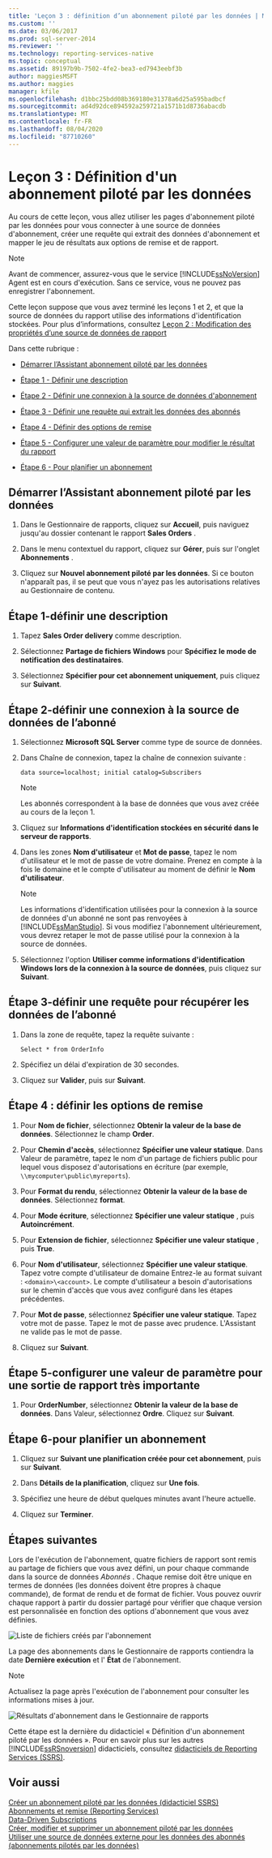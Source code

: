 ```yaml
---
title: 'Leçon 3 : définition d’un abonnement piloté par les données | Microsoft Docs'
ms.custom: ''
ms.date: 03/06/2017
ms.prod: sql-server-2014
ms.reviewer: ''
ms.technology: reporting-services-native
ms.topic: conceptual
ms.assetid: 89197b9b-7502-4fe2-bea3-ed7943eebf3b
author: maggiesMSFT
ms.author: maggies
manager: kfile
ms.openlocfilehash: d1bbc25bdd08b369180e31378a6d25a595badbcf
ms.sourcegitcommit: ad4d92dce894592a259721a1571b1d8736abacdb
ms.translationtype: MT
ms.contentlocale: fr-FR
ms.lasthandoff: 08/04/2020
ms.locfileid: "87710260"
---
```

# <a name="lesson-3-defining-a-data-driven-subscription"></a>Leçon 3 : Définition d'un abonnement piloté par les données
  Au cours de cette leçon, vous allez utiliser les pages d'abonnement piloté par les données pour vous connecter à une source de données d'abonnement, créer une requête qui extrait des données d'abonnement et mapper le jeu de résultats aux options de remise et de rapport.  
  
> [!NOTE]  
>  Avant de commencer, assurez-vous que le service [!INCLUDE[ssNoVersion](../includes/ssnoversion-md.md)] Agent est en cours d'exécution. Sans ce service, vous ne pouvez pas enregistrer l'abonnement.  
  
 Cette leçon suppose que vous avez terminé les leçons 1 et 2, et que la source de données du rapport utilise des informations d'identification stockées.  Pour plus d’informations, consultez [Leçon 2 : Modification des propriétés d’une source de données de rapport](../reporting-services/lesson-2-modifying-the-report-data-source-properties.md)  
  
 Dans cette rubrique :  
  
-   [Démarrer l’Assistant abonnement piloté par les données](#bkmk_startwizard)  
  
-   [Étape 1 - Définir une description](#bkmk_definesubscription)  
  
-   [Étape 2 - Définir une connexion à la source de données d'abonnement](#bkmk_defineconnectiontosubscriber)  
  
-   [Étape 3 - Définir une requête qui extrait les données des abonnés](#bkmk_definequery)  
  
-   [Étape 4 - Définir des options de remise](#bkmk_set_deliveryoptions)  
  
-   [Étape 5 - Configurer une valeur de paramètre pour modifier le résultat du rapport](#bkmk_configure_parameter)  
  
-   [Étape 6 - Pour planifier un abonnement](#bkmk_schedule_subscription)  
  
##  <a name="start-the-data-driven-subscription-wizard"></a><a name="bkmk_startwizard"></a>Démarrer l’Assistant abonnement piloté par les données  
  
1.  Dans le Gestionnaire de rapports, cliquez sur **Accueil**, puis naviguez jusqu'au dossier contenant le rapport **Sales Orders** .  
  
2.  Dans le menu contextuel du rapport, cliquez sur **Gérer**, puis sur l'onglet **Abonnements** .  
  
3.  Cliquez sur **Nouvel abonnement piloté par les données**. Si ce bouton n'apparaît pas, il se peut que vous n'ayez pas les autorisations relatives au Gestionnaire de contenu.  
  
##  <a name="step-1---define-a-description"></a><a name="bkmk_definesubscription"></a>Étape 1-définir une description  
  
1.  Tapez **Sales Order delivery** comme description.  
  
2.  Sélectionnez **Partage de fichiers Windows** pour **Spécifiez le mode de notification des destinataires**.  
  
3.  Sélectionnez **Spécifier pour cet abonnement uniquement**, puis cliquez sur **Suivant**.  
  
##  <a name="step-2---define-a-connection-to-the-subscriber-data-source"></a><a name="bkmk_defineconnectiontosubscriber"></a>Étape 2-définir une connexion à la source de données de l’abonné  
  
1.  Sélectionnez **Microsoft SQL Server** comme type de source de données.  
  
2.  Dans Chaîne de connexion, tapez la chaîne de connexion suivante :  
  
    ```  
    data source=localhost; initial catalog=Subscribers  
    ```  
  
    > [!NOTE]  
    >  Les abonnés correspondent à la base de données que vous avez créée au cours de la leçon 1.  
  
3.  Cliquez sur **Informations d'identification stockées en sécurité dans le serveur de rapports**.  
  
4.  Dans les zones **Nom d'utilisateur** et **Mot de passe**, tapez le nom d'utilisateur et le mot de passe de votre domaine. Prenez en compte à la fois le domaine et le compte d'utilisateur au moment de définir le **Nom d'utilisateur**.  
  
    > [!NOTE]  
    >  Les informations d'identification utilisées pour la connexion à la source de données d'un abonné ne sont pas renvoyées à [!INCLUDE[ssManStudio](../includes/ssmanstudio-md.md)]. Si vous modifiez l'abonnement ultérieurement, vous devrez retaper le mot de passe utilisé pour la connexion à la source de données.  
  
5.  Sélectionnez l'option **Utiliser comme informations d'identification Windows lors de la connexion à la source de données**, puis cliquez sur **Suivant**.  
  
##  <a name="step-3---define-a-query-to-retrieve-subscriber-data"></a><a name="bkmk_definequery"></a>Étape 3-définir une requête pour récupérer les données de l’abonné  
  
1.  Dans la zone de requête, tapez la requête suivante :  
  
    ```  
    Select * from OrderInfo  
    ```  
  
2.  Spécifiez un délai d'expiration de 30 secondes.  
  
3.  Cliquez sur **Valider**, puis sur **Suivant**.  
  
##  <a name="step-4---set-delivery-options"></a><a name="bkmk_set_deliveryoptions"></a>Étape 4 : définir les options de remise  
  
1.  Pour **Nom de fichier**, sélectionnez **Obtenir la valeur de la base de données**. Sélectionnez le champ **Order**.  
  
2.  Pour **Chemin d'accès**, sélectionnez **Spécifier une valeur statique**. Dans Valeur de paramètre, tapez le nom d'un partage de fichiers public pour lequel vous disposez d'autorisations en écriture (par exemple, `\\mycomputer\public\myreports`).  
  
3.  Pour **Format du rendu**, sélectionnez **Obtenir la valeur de la base de données**. Sélectionnez **format**.  
  
4.  Pour **Mode écriture**, sélectionnez **Spécifier une valeur statique** , puis **Autoincrément**.  
  
5.  Pour **Extension de fichier**, sélectionnez **Spécifier une valeur statique** , puis **True**.  
  
6.  Pour **Nom d'utilisateur**, sélectionnez **Spécifier une valeur statique**. Tapez votre compte d'utilisateur de domaine Entrez-le au format suivant : `<domain>\<account>`. Le compte d'utilisateur a besoin d'autorisations sur le chemin d'accès que vous avez configuré dans les étapes précédentes.  
  
7.  Pour **Mot de passe**, sélectionnez **Spécifier une valeur statique**. Tapez votre mot de passe. Tapez le mot de passe avec prudence. L'Assistant ne valide pas le mot de passe.  
  
8.  Cliquez sur **Suivant**.  
  
##  <a name="step-5---configure-a-parameter-value-to-very-report-output"></a><a name="bkmk_configure_parameter"></a>Étape 5-configurer une valeur de paramètre pour une sortie de rapport très importante  
  
1.  Pour **OrderNumber**, sélectionnez **Obtenir la valeur de la base de données**. Dans Valeur, sélectionnez **Ordre**. Cliquez sur **Suivant**.  
  
##  <a name="step-6---to-schedule-a-subscription"></a><a name="bkmk_schedule_subscription"></a>Étape 6-pour planifier un abonnement  
  
1.  Cliquez sur **Suivant une planification créée pour cet abonnement**, puis sur **Suivant**.  
  
2.  Dans **Détails de la planification**, cliquez sur **Une fois**.  
  
3.  Spécifiez une heure de début quelques minutes avant l'heure actuelle.  
  
4.  Cliquez sur **Terminer**.  
  
## <a name="next-steps"></a>Étapes suivantes  
 Lors de l'exécution de l'abonnement, quatre fichiers de rapport sont remis au partage de fichiers que vous avez défini, un pour chaque commande dans la source de données *Abonnés* . Chaque remise doit être unique en termes de données (les données doivent être propres à chaque commande), de format de rendu et de format de fichier. Vous pouvez ouvrir chaque rapport à partir du dossier partagé pour vérifier que chaque version est personnalisée en fonction des options d'abonnement que vous avez définies.  
  
 ![Liste de fichiers créés par l'abonnement](../../2014/tutorials/media/ssrs-tutorial-datadriven-subscription-filelist.gif "Liste de fichiers créés par l'abonnement")  
  
 La page des abonnements dans le Gestionnaire de rapports contiendra la date **Dernière exécution** et l' **État** de l'abonnement.  
  
> [!NOTE]  
>  Actualisez la page après l'exécution de l'abonnement pour consulter les informations mises à jour.  
  
 ![Résultats d'abonnement dans le Gestionnaire de rapports](../../2014/tutorials/media/ssrs-tutorial-datadriven-subscription-status-reportmanager.gif "Résultats d'abonnement dans le Gestionnaire de rapports")  
  
 Cette étape est la dernière du didacticiel « Définition d'un abonnement piloté par les données ». Pour en savoir plus sur les autres [!INCLUDE[ssRSnoversion](../includes/ssrsnoversion-md.md)] didacticiels, consultez [didacticiels de Reporting Services &#40;SSRS&#41;](../reporting-services/reporting-services-tutorials-ssrs.md).  
  
## <a name="see-also"></a>Voir aussi  
 [Créer un abonnement piloté par les données &#40;didacticiel SSRS&#41;](../reporting-services/create-a-data-driven-subscription-ssrs-tutorial.md)   
 [Abonnements et remise &#40;Reporting Services&#41;](subscriptions/subscriptions-and-delivery-reporting-services.md)   
 [Data-Driven Subscriptions](subscriptions/data-driven-subscriptions.md)   
 [Créer, modifier et supprimer un abonnement piloté par les données](subscriptions/create-modify-and-delete-data-driven-subscriptions.md)   
 [Utiliser une source de données externe pour les données des abonnés &#40;abonnements pilotés par les données&#41;](subscriptions/use-an-external-data-source-for-subscriber-data-data-driven-subscription.md)  
  
  
